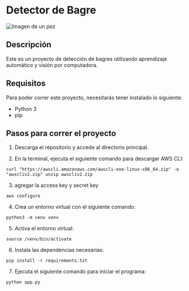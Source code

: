# Detector de Bagre

![Imagen de un pez](bagre.jpg)

## Descripción

Este es un proyecto de detección de bagres utilizando aprendizaje automático y visión por computadora. 

## Requisitos

Para poder correr este proyecto, necesitarás tener instalado lo siguiente:

- Python 3
- pip

## Pasos para correr el proyecto

1. Descarga el repositorio y accede al directorio principal.

2. En la terminal, ejecuta el siguiente comando para descargar AWS CLI:

`curl "https://awscli.amazonaws.com/awscli-exe-linux-x86_64.zip" -o "awscliv2.zip"
unzip awscliv2.zip`
  
3. agregar la access key y secret key

`aws configure`


4. Crea un entorno virtual con el siguiente comando:

`python3 -m venv venv`


5. Activa el entorno virtual:

`source /venv/bin/activate`

6. Instala las dependencias necesarias:

`pip install -r requirements.txt`


7. Ejecuta el siguiente comando para iniciar el programa:

`python app.py`

